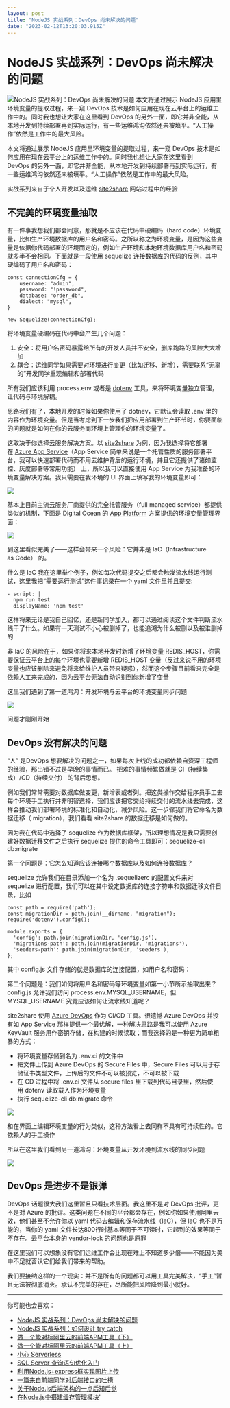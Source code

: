 ```yaml
---
layout: post
title: "NodeJS 实战系列：DevOps 尚未解决的问题"
date: "2023-02-12T13:20:03.915Z"
---
```

NodeJS 实战系列：DevOps 尚未解决的问题
==========================

![NodeJS 实战系列：DevOps 尚未解决的问题](https://img2023.cnblogs.com/blog/138155/202302/138155-20230212121917753-1925050264.png) 本文将通过展示 NodeJS 应用里环境变量的提取过程，来一窥 DevOps 技术是如何应用在现在云平台上的运维工作中的。同时我也想让大家在这里看到 DevOps 的另外一面，即它并非全能，从本地开发到持续部署再到实际运行，有一些运维鸿沟依然还未被填平。“人工操作”依然是工作中的最大风险。

本文将通过展示 NodeJS 应用里环境变量的提取过程，来一窥 DevOps 技术是如何应用在现在云平台上的运维工作中的。同时我也想让大家在这里看到 DevOps 的另外一面，即它并非全能，从本地开发到持续部署再到实际运行，有一些运维鸿沟依然还未被填平。“人工操作”依然是工作中的最大风险。

实战系列来自于个人开发以及运维 [site2share](https://www.site2share.com) 网站过程中的经验

不完美的环境变量抽取
----------

有一件事我想我们都会同意，那就是不应该在代码中硬编码（hard code）环境变量，比如生产环境数据库的用户名和密码。之所以称之为环境变量，是因为这些变量是依据你代码部署的环境而定的，例如生产环境和本地环境数据库用户名和密码就多半不会相同。下面就是一段使用 sequelize 连接数据库的代码的反例，其中硬编码了用户名和密码：

    const connectionCfg = {
        username: "admin",
        password: "!password",
        database: "order_db",
        dialect: "mysql",
    }
    
    new Sequelize(connectionCfg);
    

将环境变量硬编码在代码中会产生几个问题：

1.  安全：将用户名密码暴露给所有的开发人员并不安全，删库跑路的风险大大增加
2.  耦合：运维同学如果需要对环境进行变更（比如迁移、新增），需要联系“无辜的”开发同学重现编辑和部署代码

所有我们应该利用 process.env 或者是 [dotenv](https://github.com/motdotla/dotenv) 工具，来将环境变量独立管理，让代码与环境解耦。

思路我们有了，本地开发的时候如果你使用了 dotnev，它默认会读取 .env 里的内容作为环境变量。但是当考虑到下一步我们把应用部署到生产环节时，你要面临的问题就是如何在你的云服务商环境上管理你的环境变量了。

这取决于你选择云服务解决方案。以 [site2share](https://www.site2share.com) 为例，因为我选择将它部署在 [Azure App Service](https://azure.microsoft.com/en-in/products/app-service/)（App Service 简单来说是一个托管性质的服务部署平台，我可以快速部署代码而不用去维护背后的运行环境，并且它还提供了诸如监控、灰度部署等常用功能） 上，所以我可以直接使用 App Service 为我准备的环境变量解决方案。我只需要在我环境的 UI 界面上填写我的环境变量即可：

![](https://img2023.cnblogs.com/blog/138155/202302/138155-20230212121819145-63751095.png)

基本上目前主流云服务厂商提供的完全托管服务（full managed service）都提供类似的机制，下面是 Digital Ocean 的 [App Platform](https://www.digitalocean.com/products/app-platform) 方案提供的环境变量管理界面：

![](https://img2023.cnblogs.com/blog/138155/202302/138155-20230212121834284-1190069969.png)

到这里看似完美了——这样会带来一个风险：它并非是 IaC（Infrastructure as Code） 的。

什么是 IaC 我在这里举个例子，例如每次代码提交之后都会触发流水线运行测试，这里我把“需要运行测试”这件事记录在一个 yaml 文件里并且提交:

    - script: |
      npm run test
      displayName: 'npm test'
    

这样将来无论是我自己回忆，还是新同学加入，都可以通过阅读这个文件判断流水线干了什么。如果有一天测试不小心被删掉了，也能追溯为什么被删以及被谁删掉的

非 IaC 的风险在于，如果你将来本地开发时新增了环境变量 REDIS\_HOST，你需要保证云平台上的每个环境也需要新增 REDIS\_HOST 变量（反过来说不用的环境变量也应该删除来避免将来给维护人员带来疑惑），然而这个步骤目前看来完全是依赖人工来完成的，因为云平台无法自动识别到你新增了变量

这里我们遇到了第一道鸿沟：开发环境与云平台的环境变量同步问题

![](https://img2023.cnblogs.com/blog/138155/202302/138155-20230212121843218-1264536406.png)

问题才刚刚开始

DevOps 没有解决的问题
--------------

“人” 是DevOps 想要解决的问题之一，如果每次上线的成功都依赖自资深工程师的经验，那出错不过是早晚的事情而已。 把难的事情频繁做就是 CI（持续集成）/CD（持续交付） 的背后思想。

例如我们常常需要对数据库做变更，新增表或者列。把这类操作交给程序员手工去每个环境手工执行并非明智选择，我们应该把它交给持续交付的流水线去完成，这样会推动我们部署环境的标准化和自动化，减少风险。这一步骤我们将它命名为数据迁移（ migration），我们看看 site2share 的数据迁移是如何做的。

因为我在代码中选择了 sequelize 作为数据库框架，所以理想情况是我只需要创建好数据迁移文件之后执行 sequelize 提供的命令工具即可：sequelize-cli db:migrate

第一个问题是：它怎么知道应该连接哪个数据库以及如何连接数据库？

sequelize 允许我们在目录添加一个名为 .sequelizerc 的配置文件来对 sequelize 进行配置，我们可以在其中设定数据库的连接字符串和数据迁移文件目录，比如

    const path = require('path');
    const migrationDir = path.join(__dirname, "migration");
    require('dotenv').config();
    
    module.exports = {
      'config': path.join(migrationDir, 'config.js'),
      'migrations-path': path.join(migrationDir, 'migrations'),
      'seeders-path': path.join(migrationDir, 'seeders'),
    };
    

其中 config.js 文件存储的就是数据库的连接配置，如用户名和密码：

第二个问题是：我们如何将用户名和密码等环境变量如第一小节所示抽取出来？config.js 允许我们访问 process.env.MYSQL\_USERNAME，但 MYSQL\_USERNAME 究竟应该如何让流水线知道呢？

site2share 使用 [Azure DevOps](https://azure.microsoft.com/en-us/products/devops/) 作为 CI/CD 工具。很遗憾 Azure DevOps 并没有如 App Service 那样提供一个最优解，一种解决思路是我可以使用 Azure KeyVault 服务用作密钥存储，在构建的时候读取；而我选择的是一种更为简单粗暴的方式：

*   将环境变量存储到名为 .env.ci 的文件中
*   把文件上传到 Azure DevOps 的 Secure Files 中，Secure Files 可以用于存储证书类型文件，上传后的文件不可以被预览，不可以被下载
*   在 CD 过程中将 .env.ci 文件从 secure files 里下载到代码目录里，然后使用 dotenv 读取载入作为环境变量
*   执行 sequelize-cli db:migrate 命令

![](https://img2023.cnblogs.com/blog/138155/202302/138155-20230212121854267-455130053.png)

和在界面上编辑环境变量的行为类似，这种方法看上去同样不具有可持续性的。它依赖人的手工操作

所以在这里我们看到另一道鸿沟：环境变量从开发环境到流水线的同步问题

![](https://img2023.cnblogs.com/blog/138155/202302/138155-20230212121902492-635210070.png)

DevOps 是进步不是银弹
--------------

DevOps 话题很大我们这里暂且只看技术层面。我这里不是对 DevOps 批评，更不是对 Azure 的批评。这类问题在不同的平台都会存在，例如你如果使用阿里云效，他们甚至不允许你以 yaml 代码去编辑和保存流水线（IaC），但 IaC 也不是万能的，当你的 yaml 文件长达800行时基本等同于不可读时，它起到的效果等同于不存在。云平台本身的 vendor-lock 的问题也是原罪

在这里我们可以想象没有它们运维工作会比现在难上不知道多少倍——不能因为美中不足就否认它们给我们带来的帮助。

我们要接纳这样的一个现实：并不是所有的问题都可以用工具完美解决，“手工”暂且无法被彻底消灭。承认不完美的存在，尽所能把风险降到最小就好。

* * *

你可能也会喜欢：

*   [NodeJS 实战系列：DevOps 尚未解决的问题](https://www.v2think.com/devops-solution-in-nodejs)
*   [NodeJS 实战系列：如何设计 try catch](https://www.v2think.com/nodejs-try-catch-best-practice)
*   [做一个能对标阿里云的前端APM工具（下）](https://www.v2think.com/apm-tool-2)
*   [做一个能对标阿里云的前端APM工具（上）](https://www.v2think.com/apm-tool-1)
*   [小心 Serverless](https://www.v2think.com/careful-with-serverless)
*   [SQL Server 查询语句优化入门](https://www.v2think.com/sql-server-optimize-tutorial)
*   [利用Node.js+express框实现图片上传](https://www.v2think.com/nodejs-express-upload-image)
*   [一篇来自前端同学对后端接口的吐槽](https://www.v2think.com/toast-about-backend-API)
*   [关于Node.js后端架构的一点后知后觉](https://www.v2think.com/something-about-nodejs-architecture)
*   [在Node.js中搭建缓存管理模块](https://www.v2think.com/built-cache-management-module-in-nodejs)'
